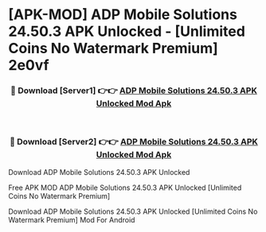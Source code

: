 # [APK-MOD] ADP Mobile Solutions 24.50.3 APK Unlocked - [Unlimited Coins No Watermark Premium] 2e0vf



<div align="center">
<h3>🔴 Download [Server1] 👉👉 <a href="https://momento.my/?title=ADP_Mobile_Solutions_24.50.3_APK_Unlocked">ADP Mobile Solutions 24.50.3 APK Unlocked Mod Apk</a></h3><br>

<h3>🔴 Download [Server2] 👉👉 <a href="https://momento.my/?title=ADP_Mobile_Solutions_24.50.3_APK_Unlocked">ADP Mobile Solutions 24.50.3 APK Unlocked Mod Apk</a></h3>
</div>



Download ADP Mobile Solutions 24.50.3 APK Unlocked 

Free APK MOD ADP Mobile Solutions 24.50.3 APK Unlocked [Unlimited Coins No Watermark Premium]

Download ADP Mobile Solutions 24.50.3 APK Unlocked [Unlimited Coins No Watermark Premium] Mod For Android
